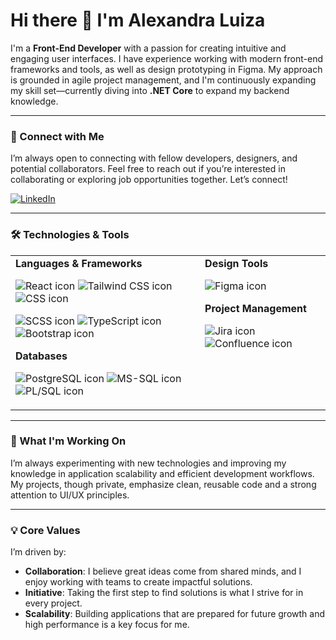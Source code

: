# Hi there 👋 I'm Alexandra Luiza

I'm a **Front-End Developer** with a passion for creating intuitive and engaging user interfaces. I have experience working with modern front-end frameworks and tools, as well as design prototyping in Figma. My approach is grounded in agile project management, and I'm continuously expanding my skill set—currently diving into **.NET Core** to expand my backend knowledge.

---

### 🤝 Connect with Me
I’m always open to connecting with fellow developers, designers, and potential collaborators. Feel free to reach out if you’re interested in collaborating or exploring job opportunities together. Let’s connect!

[![LinkedIn](https://img.shields.io/badge/-Alexandra%20Luiza-blue?style=flat&logo=Linkedin&logoColor=white)](https://www.linkedin.com/in/alexandraluiza/)

---

### 🛠 Technologies & Tools
<table>
  <tr>
    <td valign="top"><strong>Languages & Frameworks</strong>
 <p align="left">
  <!-- First row -->
  <img src="https://img.shields.io/badge/React-61DAFB?style=flat&logo=react&logoColor=white" alt="React icon" />
  <img src="https://img.shields.io/badge/Tailwind_CSS-38B2AC?style=flat&logo=tailwind-css&logoColor=white" alt="Tailwind CSS icon" />
  <img src="https://img.shields.io/badge/CSS-1572B6?style=flat&logo=css3&logoColor=white" alt="CSS icon" />
</p>

<p align="left">
  <!-- Second row -->
  <img src="https://img.shields.io/badge/SCSS-CC6699?style=flat&logo=sass&logoColor=white" alt="SCSS icon" />
  <img src="https://img.shields.io/badge/TypeScript-3178C6?style=flat&logo=typescript&logoColor=white" alt="TypeScript icon" />
  <img src="https://img.shields.io/badge/Bootstrap-7952B3?style=flat&logo=bootstrap&logoColor=white" alt="Bootstrap icon" />
</p>
      <strong>Databases</strong>
      <p align="left">
        <img src="https://img.shields.io/badge/PostgreSQL-336791?style=flat&logo=postgresql&logoColor=white" alt="PostgreSQL icon" />
        <img src="https://img.shields.io/badge/MS--SQL-CC2927?style=flat&logo=microsoft-sql-server&logoColor=white" alt="MS-SQL icon" />
        <img src="https://img.shields.io/badge/PL%2FSQL-F80000?style=flat&logo=oracle&logoColor=white" alt="PL/SQL icon" />
      </p>
    </td>
    <td valign="top"><strong>Design Tools</strong>
      <p align="left">
        <img src="https://img.shields.io/badge/Figma-F24E1E?style=flat&logo=figma&logoColor=white" alt="Figma icon" />
      </p>
      <strong>Project Management</strong>
      <p align="left">
        <img src="https://img.shields.io/badge/Jira-0052CC?style=flat&logo=jira&logoColor=white" alt="Jira icon" />
        <img src="https://img.shields.io/badge/Confluence-172B4D?style=flat&logo=confluence&logoColor=white" alt="Confluence icon" />
      </p>
    </td>
  </tr>
</table>

---

### 🌱 What I'm Working On
I’m always experimenting with new technologies and improving my knowledge in application scalability and efficient development workflows. My projects, though private, emphasize clean, reusable code and a strong attention to UI/UX principles.

---

### 💡 Core Values
I’m driven by:
- **Collaboration**: I believe great ideas come from shared minds, and I enjoy working with teams to create impactful solutions.
- **Initiative**: Taking the first step to find solutions is what I strive for in every project.
- **Scalability**: Building applications that are prepared for future growth and high performance is a key focus for me.

